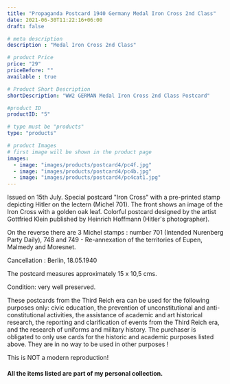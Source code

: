 ```yaml
---
title: "Propaganda Postcard 1940 Germany Medal Iron Cross 2nd Class"
date: 2021-06-30T11:22:16+06:00
draft: false

# meta description
description : "Medal Iron Cross 2nd Class"

# product Price
price: "29"
priceBefore: ""
available : true

# Product Short Description
shortDescription: "WW2 GERMAN Medal Iron Cross 2nd Class Postcard"

#product ID
productID: "5"

# type must be "products"
type: "products"

# product Images
# first image will be shown in the product page
images:
  - image: "images/products/postcard4/pc4f.jpg"
  - image: "images/products/postcard4/pc4b.jpg"
  - image: "images/products/postcard4/pc4cat1.jpg"
---
```


Issued on 15th July. Special postcard "Iron Cross" with a pre-printed stamp depicting Hitler on the lectern (Michel 701). The front shows an image of the Iron Cross with a golden oak leaf. Colorful postcard designed by the artist Gottfried Klein published by Heinrich Hoffmann (Hitler's photographer). 

On the reverse there are 3 Michel stamps : number 701 (Intended Nurenberg Party Daily), 748 and 749 - Re-annexation of the territories of Eupen, Malmedy and Moresnet.

Cancellation : Berlin, 18.05.1940

The postcard measures approximately 15 x 10,5 cms.

Condition: very well preserved.

These postcards from the Third Reich era can be used for the following purposes only: civic education, the prevention of unconstitutional and anti-constitutional activities, the assistance of academic and art historical research, the reporting and clarification of events from the Third Reich era, and the research of uniforms and military history. The purchaser is obligated to only use cards for the historic and academic purposes listed above. They are in no way to be used in other purposes !

This is NOT a modern reproduction!

#### All the items listed are part of my personal collection.
